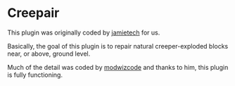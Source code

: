 Creepair
========

This plugin was originally coded by [jamietech](https://gist.github.com/jamietech) for us.

Basically, the goal of this plugin is to repair natural creeper-exploded blocks near, or above, ground level.

Much of the detail was coded by [modwizcode](https://github.com/modwizcode) and thanks to him, this plugin is fully functioning.
